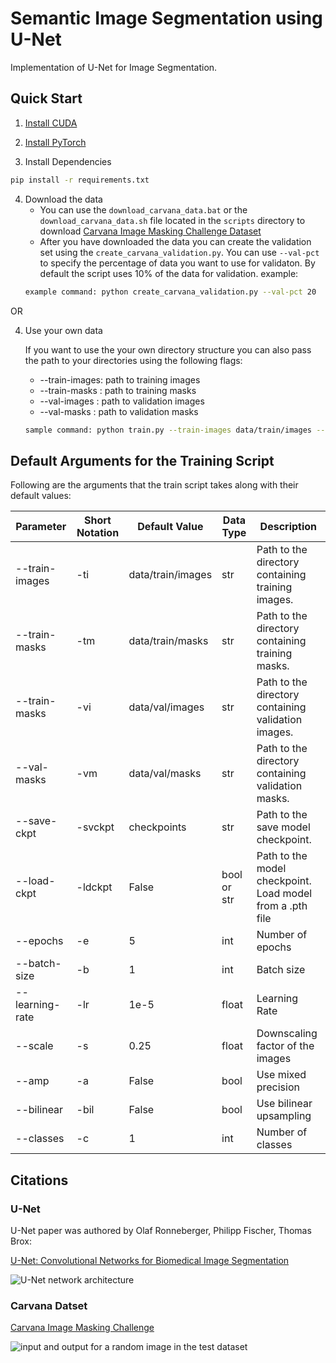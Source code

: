 # Semantic Image Segmentation using U-Net

Implementation of U-Net for Image Segmentation.

## Quick Start

1. [Install CUDA](https://developer.nvidia.com/cuda-downloads)

2. [Install PyTorch](https://pytorch.org/get-started/locally/)

3. Install Dependencies 
```bash 
pip install -r requirements.txt
```

4. Download the data
    * You can use the `download_carvana_data.bat` or the `download_carvana_data.sh` file located in the `scripts` directory to download [Carvana Image Masking Challenge Dataset](https://www.kaggle.com/c/carvana-image-masking-challenge)
    * After you have downloaded the data you can create the validation set using the `create_carvana_validation.py`. You can use `--val-pct` to specify the percentage of data you want to use for validaton. By default the script uses 10% of the data for validation.
    example:
    ```bash
    example command: python create_carvana_validation.py --val-pct 20
    ```

OR

4. Use your own data
   
   If you want to use the your own directory structure you can also pass the path to your directories using the following flags:

    * --train-images: path to training images
    * --train-masks : path to training masks
    * --val-images  : path to validation images
    * --val-masks   : path to validation masks

    ```bash
    sample command: python train.py --train-images data/train/images --train-masks data/train/masks --val-images data/val/images --val-masks data/val/masks
    ```


## Default Arguments for the Training Script    
Following are the arguments that the train script takes along with their default values:

| Parameter       | Short Notation | Default Value     | Data Type   | Description                                               |
| --------------- | -------------- | ----------------- | ----------- | --------------------------------------------------------- |
| --train-images  | -ti            | data/train/images | str         | Path to the directory containing training images.         |
| --train-masks   | -tm            | data/train/masks  | str         | Path to the directory containing training masks.          |
| --train-masks   | -vi            | data/val/images   | str         | Path to the directory containing validation images.       |
| --val-masks     | -vm            | data/val/masks    | str         | Path to the directory containing validation masks.        |
| --save-ckpt     | -svckpt        | checkpoints       | str         | Path to the save model checkpoint.                        |
| --load-ckpt     | -ldckpt        | False             | bool or str | Path to the model checkpoint. Load model from a .pth file |
| --epochs        | -e             | 5                 | int         | Number of epochs                                          |
| --batch-size    | -b             | 1                 | int         | Batch size                                                |
| --learning-rate | -lr            | 1e-5              | float       | Learning Rate                                             |
| --scale         | -s             | 0.25              | float       | Downscaling factor of the images                          |
| --amp           | -a             | False             | bool        | Use mixed precision                                       |
| --bilinear      | -bil           | False             | bool        | Use bilinear upsampling                                   |
| --classes       | -c             | 1                 | int         | Number of classes                                         |


## Citations

### U-Net
U-Net paper was authored by Olaf Ronneberger, Philipp Fischer, Thomas Brox:

[U-Net: Convolutional Networks for Biomedical Image Segmentation](https://arxiv.org/abs/1505.04597)

![U-Net network architecture](https://i.imgur.com/jeDVpqF.png)


### Carvana Datset

[Carvana Image Masking Challenge](https://www.kaggle.com/c/carvana-image-masking-challenge/overview)

![input and output for a random image in the test dataset](https://i.imgur.com/GD8FcB7.png)


<!-- ## Sample Results -->
<!-- TODO add sample results -->
